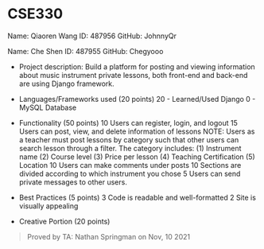 # CSE330
Name: Qiaoren Wang
ID: 487956
GitHub: JohnnyQr

Name: Che Shen
ID: 487955
GitHub: Chegyooo

- Project description: 
    Build a platform for posting and viewing information about music instrument private lessons, both front-end and back-end are using Django framework.

- Languages/Frameworks used (20 points)
    20 - Learned/Used Django
    0 - MySQL Database

- Functionality (50 points)
    10 Users can register, login, and logout
    15 Users can post, view, and delete information of lessons
       NOTE: Users as a teacher must post lessons by category such that other users can
             search lesson through a filter. The category includes:
             (1) Instrument name
             (2) Course level
             (3) Price per lesson
             (4) Teaching Certification
             (5) Location
    10 Users can make comments under posts
    10 Sections are divided according to which instrument you chose 
    5 Users can send private messages to other users. 

- Best Practices (5 points)
    3 Code is readable and well-formatted
    2 Site is visually appealing 

- Creative Portion (20 points)

> Proved by TA: Nathan Springman on Nov, 10 2021


